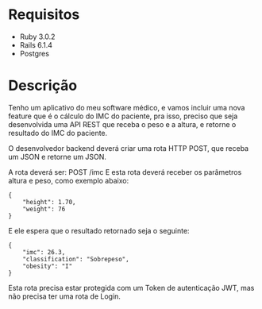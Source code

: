 # Requisitos
* Ruby 3.0.2
* Rails 6.1.4
* Postgres

# Descrição
Tenho um aplicativo do meu software médico, e vamos incluir uma nova feature que é o cálculo do IMC do paciente, pra isso, preciso que seja desenvolvida uma API REST que receba o peso e a altura, e retorne o resultado do IMC do paciente.

O desenvolvedor backend deverá criar uma rota HTTP POST, que receba um JSON e retorne um JSON.

A rota deverá ser: POST /imc
E esta rota deverá receber os parâmetros altura e peso, como exemplo abaixo:
```
{
    "height": 1.70,
    "weight": 76
}
```
E ele espera que o resultado retornado seja o seguinte:
```
{
    "imc": 26.3,
    "classification": "Sobrepeso",
    "obesity": "I" 
}
```
Esta rota precisa estar protegida com um Token de autenticação JWT, mas não precisa ter uma rota de Login.


